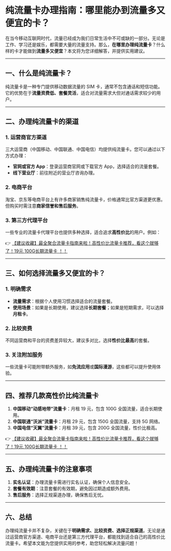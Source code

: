# 纯流量卡办理指南：哪里能办到流量多又便宜的卡？

在当今移动互联网时代，流量已经成为我们日常生活中不可或缺的一部分。无论是工作、学习还是娱乐，都需要大量的流量支持。那么，**在哪里办理纯流量卡**？什么样的卡才能做到**流量多又便宜**？本文将为您详细解答，并提供实用建议。

---

## 一、什么是纯流量卡？

纯流量卡是一种专门提供移动数据流量的 SIM 卡，通常不包含通话和短信功能。它的优势在于**流量资费低、套餐灵活**，适合对流量需求大但对通话需求较少的用户。

---

## 二、办理纯流量卡的渠道

### 1. 运营商官方渠道
三大运营商（中国移动、中国联通、中国电信）均提供纯流量卡。您可以通过以下方式办理：
- **官网或官方 App**：登录运营商官网或下载官方 App，选择适合的流量套餐。
- **线下营业厅**：前往附近的营业厅咨询办理。

### 2. 电商平台
淘宝、京东等电商平台上有许多商家销售纯流量卡，价格通常比官方渠道更优惠。但购买时需注意**商家信誉和售后服务**。

### 3. 第三方代理平台
一些专业的流量卡代理平台也提供多种选择，适合追求**高性价比**的用户。例如：

👉 [【建议收藏】最全聚合流量卡指南来啦！高性价比流量卡推荐，看这个就够了！19元 100G长期流量卡 ！！](https://bit.ly/Liuliangka)

---

## 三、如何选择流量多又便宜的卡？

### 1. 明确需求
- **流量需求**：根据个人使用习惯选择适合的流量套餐。
- **使用场景**：如果是长期使用，建议选择**长期套餐**；如果是短期需求，可以选择**月租卡**。

### 2. 比较资费
不同运营商和平台的资费差异较大，建议多对比，选择**性价比最高**的套餐。

### 3. 关注附加服务
一些流量卡可能附带额外服务，如**免流应用**或**国际漫游**，这些都可以提升使用体验。

---

## 四、推荐几款高性价比纯流量卡

1. **中国移动“动感地带”流量卡**：月租 19 元，包含 100G 全国流量，适合长期使用。
2. **中国联通“沃派”流量卡**：月租 29 元，包含 150G 全国流量，支持 5G 网络。
3. **中国电信“天翼”流量卡**：月租 39 元，包含 200G 全国流量，性价比极高。

👉 [【建议收藏】最全聚合流量卡指南来啦！高性价比流量卡推荐，看这个就够了！19元 100G长期流量卡 ！！](https://bit.ly/Liuliangka)

---

## 五、办理纯流量卡的注意事项

1. **实名认证**：办理流量卡需进行实名认证，确保个人信息安全。
2. **套餐有效期**：注意套餐的有效期，避免因过期造成额外费用。
3. **售后服务**：选择正规渠道办理，确保售后无忧。

---

## 六、总结

办理纯流量卡并不复杂，关键在于**明确需求、比较资费、选择正规渠道**。无论是通过运营商官方渠道、电商平台还是第三方代理平台，都能找到适合自己的高性价比流量卡。希望本文能为您提供实用的参考，助您轻松解决流量问题！